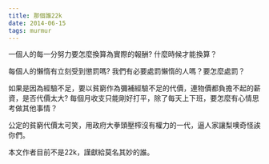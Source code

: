 ```yaml
---
title: 那個誰22k
date: 2014-06-15
tags: murmur
---
```

一個人的每一分努力要怎麼換算為實際的報酬? 什麼時候才能換算？
<!--more-->

每個人的懶惰有立刻受到懲罰嗎? 我們有必要處罰懶惰的人嗎？要怎麼處罰？

如果是因為經驗不足，要以貧窮作為彌補經驗不足的代價，連物價都負擔不起的薪資，是否代價太大?
每個月收支只能剛好打平，除了每天上下班，要怎麼有心情思考做其他事情？

公定的貧窮代價太可笑，用政府大拳頭壓榨沒有權力的一代，逼人家讓梨噢奇怪誒你們。

本文作者目前不是22k，謹獻給莫名其妙的誰。
